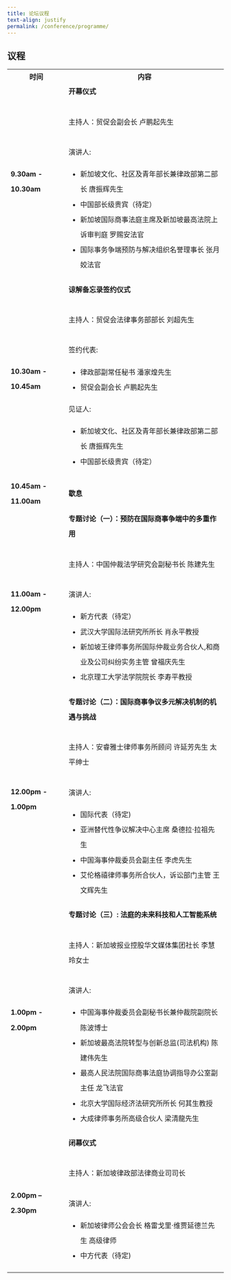```yaml
---
title: 论坛议程
text-align: justify
permalink: /conference/programme/
---
```

<style>
table tr td ul li {
  font-size: 1rem; 
  }
table tr td {
  line-height: 2.2rem;
  }
</style>
## 议程

<table>
    <tr>
      <th>
        <b>时间</b>
      </th>
      <th>
        <b>内容</b>
      </th>
    </tr>
    <tr>
      <td><b>9.30am - 10.30am</b></td>
      <td><b>开幕仪式</b><br>
        <br>
        主持人：贸促会副会长  卢鹏起先生<br>
        <br>
        演讲人: <br>
        <ul>
          <li>新加坡文化、社区及青年部长兼律政部第二部长  唐振辉先生</li>
          <li>中国部长级贵宾（待定）</li>
          <li>新加坡国际商事法庭主席及新加坡最高法院上诉审判庭  罗赐安法官</li>
          <li>国际事务争端预防与解决组织名誉理事长  张月姣法官</li>
        </ul>
      </td>
    </tr>
    <tr>
      <td><b>10.30am - 10.45am</b></td>
      <td><b>谅解备忘录签约仪式</b><br>
        <br>
        主持人：贸促会法律事务部部长  刘超先生<br>
        <br>
        签约代表: <br>
        <ul>
          <li>律政部副常任秘书  潘家煌先生</li>
          <li>贸促会副会长  卢鹏起先生</li>
        </ul>
        见证人: <br>
        <ul>
          <li>新加坡文化、社区及青年部长兼律政部第二部长  唐振辉先生</li>
          <li>中国部长级贵宾（待定）</li>
        </ul>
      </td>
    </tr>
    <tr>
      <td><b>10.45am - 11.00am</b></td>
      <td><b>歇息</b><br>
      </td>
    </tr>
    <tr>
      <td><b>11.00am - 12.00pm</b></td>
      <td><b>专题讨论（一）：预防在国际商事争端中的多重作用</b><br>
        <br>
        主持人：中国仲裁法学研究会副秘书长  陈建先生 <br>
        <br>
        演讲人: <br>
        <ul>
          <li>新方代表（待定）</li>
          <li>武汉大学国际法研究所所长  肖永平教授</li>
          <li>新加坡王律师事务所国际仲裁业务合伙人,和商业及公司纠纷实务主管  曾福庆先生</li>
          <li>北京理工大学法学院院长  李寿平教授</li>
        </ul>
      </td>
    </tr>
    <tr>
      <td><b>12.00pm - 1.00pm</b></td>
      <td><b>专题讨论（二）：国际商事争议多元解决机制的机遇与挑战</b><br>
        <br>
        主持人：安睿雅士律师事务所顾问  许延芳先生 太平绅士 <br>
        <br>
        演讲人: <br>
        <ul>
          <li>国际代表（待定)</li>
          <li>亚洲替代性争议解决中心主席  桑德拉·拉祖先生</li>
          <li>中国海事仲裁委员会副主任  李虎先生</li>
          <li>艾伦格禧律师事务所合伙人，诉讼部门主管  王文辉先生</li>
        </ul>
      </td>
    </tr>
    <tr>
      <td><b>1.00pm - 2.00pm</b></td>
      <td><b>专题讨论（三）: 法庭的未来科技和人工智能系统</b><br>
        <br>
        主持人：新加坡报业控股华文媒体集团社长  李慧玲女士<br>
        <br>
        演讲人: <br>
        <ul>
          <li>中国海事仲裁委员会副秘书长兼仲裁院副院长  陈波博士</li>
          <li>新加坡最高法院转型与创新总监(司法机构)  陈建伟先生</li>
          <li>最高人民法院国际商事法庭协调指导办公室副主任  龙飞法官</li>
          <li>北京大学国际经济法研究所所长  何其生教授</li>
          <li>大成律师事务所高级合伙人  梁清龍先生</li>
        </ul>
      </td>
    </tr>
    <tr>
      <td><b>2.00pm – 2.30pm</b></td>
      <td><b>闭幕仪式</b><br>
        <br>
        主持人：新加坡律政部法律商业司司长<br>
        <br>
        演讲人: <br>
        <ul>
          <li>新加坡律师公会会长  格雷戈里·维贾延德兰先生 高级律师</li>
          <li>中方代表（待定)</li>
        </ul>
      </td>
    </tr>
  </table>
